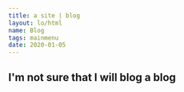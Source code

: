 ```yaml
---
title: a site | blog
layout: lo/html
name: Blog
tags: mainmenu
date: 2020-01-05
---
```

## I'm not sure that I will blog a blog

